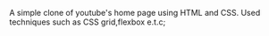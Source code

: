 

A simple clone of youtube's home  page using HTML and CSS. Used techniques such as CSS grid,flexbox e.t.c;
